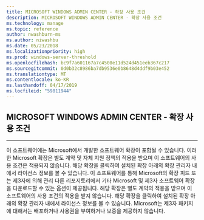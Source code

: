 ```yaml
---
title: MICROSOFT WINDOWS ADMIN CENTER - 확장 사용 조건
description: MICROSOFT WINDOWS ADMIN CENTER - 확장 사용 조건
ms.technology: manage
ms.topic: reference
author: nwashburn-ms
ms.author: niwashbu
ms.date: 05/23/2018
ms.localizationpriority: high
ms.prod: windows-server-threshold
ms.openlocfilehash: bc9f7a601167a7c4508e11d524d451eeb367c217
ms.sourcegitcommit: 0d0b32c8986ba7db9536e0b8648d4ddf9b03e452
ms.translationtype: MT
ms.contentlocale: ko-KR
ms.lasthandoff: 04/17/2019
ms.locfileid: "59811944"
---
```

## <a name="microsoft-windows-admin-center---license-terms-for-extensions"></a>MICROSOFT WINDOWS ADMIN CENTER - 확장 사용 조건
________________________________________

이 소프트웨어에는 Microsoft에서 개발한 소프트웨어 확장이 포함될 수 있습니다. 이러한 Microsoft 확장은 별도 계약 및 자체 지원 정책의 적용을 받으며 이 소프트웨어의 사용 조건은 적용되지 않습니다. 해당 확장을 클릭하여 설치된 확장 아래의 확장 관리자 내에서 라이선스 정보를 볼 수 있습니다. 이 소프트웨어를 통해 Microsoft의 확장 피드 또는 제3자에 의해 관리 다른 리포지토리에서 기타 Microsoft 및 제3자 소프트웨어 확장을 다운로드할 수 있는 옵션이 제공됩니다. 해당 확장은 별도 계약의 적용을 받으며 이 소프트웨어의 사용 조건의 적용을 받지 않습니다. 해당 확장을 클릭하여 설치된 확장 아래의 확장 관리자 내에서 라이선스 정보를 볼 수 있습니다. Microsoft는 제3자 패키지에 대해서는 배포하거나 사용권을 부여하거나 보증을 제공하지 않습니다.
